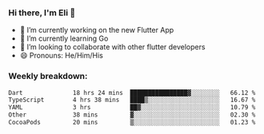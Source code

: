 ### Hi there, I'm Eli 👋
- 🔭 I’m currently working on the new Flutter App
- 🌱 I’m currently learning Go
- 🦄 I’m looking to collaborate with other flutter developers
- 😄 Pronouns: He/Him/His

### Weekly breakdown:
<!--START_SECTION:waka-->

```txt
Dart              18 hrs 24 mins  ████████████████▓░░░░░░░░   66.12 %
TypeScript        4 hrs 38 mins   ████▒░░░░░░░░░░░░░░░░░░░░   16.67 %
YAML              3 hrs           ██▓░░░░░░░░░░░░░░░░░░░░░░   10.79 %
Other             38 mins         ▓░░░░░░░░░░░░░░░░░░░░░░░░   02.30 %
CocoaPods         20 mins         ▒░░░░░░░░░░░░░░░░░░░░░░░░   01.23 %
```

<!--END_SECTION:waka-->
